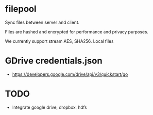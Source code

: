 # filepool

Sync files between server and client.

Files are hashed and encrypted for performance and privacy purposes.

We currently support stream AES, SHA256. Local files

# GDrive credentials.json

- https://developers.google.com/drive/api/v3/quickstart/go

# TODO

- Integrate google drive, dropbox, hdfs
